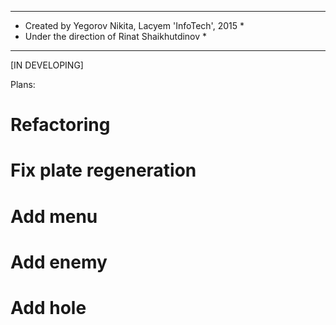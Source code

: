 *********************************************************
*  Created by Yegorov Nikita, Lacyem 'InfoTech', 2015   *
*  Under the direction of Rinat Shaikhutdinov           *
*********************************************************

[IN DEVELOPING]

Plans:

# Refactoring
# Fix plate regeneration
# Add menu
# Add enemy
# Add hole
